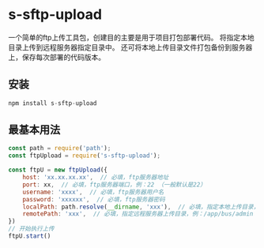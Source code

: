 # s-sftp-upload

一个简单的ftp上传工具包，创建目的主要是用于项目打包部署代码。
将指定本地目录上传到远程服务器指定目录中。
还可将本地上传目录文件打包备份到服务器上，保存每次部署的代码版本。

## 安装

```javascript
npm install s-sftp-upload
```

## 最基本用法

``` javascript
const path = require('path');
const ftpUpload = require('s-sftp-upload');

const ftpU = new ftpUpload({
    host: 'xx.xx.xx.xx',  // 必填，ftp服务器地址
    port: xx,  // 必填，ftp服务器端口，例：22 （一般默认是22）
    username: 'xxxx',  // 必填，ftp服务器用户名
    password: 'xxxxxx',  // 必填，ftp服务器密码
    localPath: path.resolve(__dirname, 'xxx'),  // 必填，指定本地上传目录，例：./dist
    remotePath: 'xxx',  // 必填，指定远程服务器上传目录，例：/app/bus/admin
})
// 开始执行上传
ftpU.start()
```

